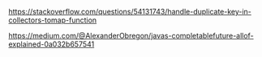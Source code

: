 https://stackoverflow.com/questions/54131743/handle-duplicate-key-in-collectors-tomap-function

https://medium.com/@AlexanderObregon/javas-completablefuture-allof-explained-0a032b657541